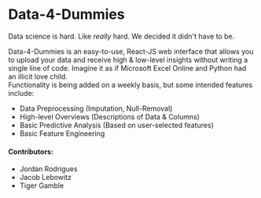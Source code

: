 # Data-4-Dummies
Data science is hard. Like _really_ hard. We decided it didn't have to be. <br>

Data-4-Dummies is an easy-to-use, React-JS web interface that allows you to upload your data and receive high & low-level insights without writing a single line of code. Imagine it as if Microsoft Excel Online and Python had an illicit love child. <br> Functionality is being added on a weekly basis, but some intended features include: 
* Data Preprocessing (Imputation, Null-Removal)
* High-level Overviews (Descriptions of Data & Columns)
* Basic Predictive Analysis (Based on user-selected features)
* Basic Feature Engineering

#### Contributors:
* Jordan Rodrigues
* Jacob Lebowitz
* Tiger Gamble
